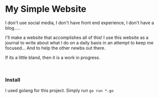 # My Simple Website

I don't use social media, I don't have front end experience, I don't have a blog.....

I'll make a website that accomplishes all of this!
I use this website as a journal to write about what I do on a daily basis in an attempt to keep me focused... And to help the other newbs out there.


If its a little bland, then it is a work in progress.

<br>

### Install

I used golang for this project.
Simply run `go run *.go`
